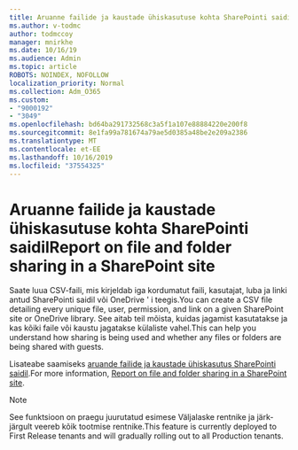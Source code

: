 ```yaml
---
title: Aruanne failide ja kaustade ühiskasutuse kohta SharePointi saidil
ms.author: v-todmc
author: todmccoy
manager: mnirkhe
ms.date: 10/16/19
ms.audience: Admin
ms.topic: article
ROBOTS: NOINDEX, NOFOLLOW
localization_priority: Normal
ms.collection: Adm_O365
ms.custom:
- "9000192"
- "3049"
ms.openlocfilehash: bd64ba291732568c3a5f1a107e88884220e200f8
ms.sourcegitcommit: 8e1fa99a781674a79ae5d0385a48be2e209a2386
ms.translationtype: MT
ms.contentlocale: et-EE
ms.lasthandoff: 10/16/2019
ms.locfileid: "37554325"
---
```

# <a name="report-on-file-and-folder-sharing-in-a-sharepoint-site"></a><span data-ttu-id="4bf33-102">Aruanne failide ja kaustade ühiskasutuse kohta SharePointi saidil</span><span class="sxs-lookup"><span data-stu-id="4bf33-102">Report on file and folder sharing in a SharePoint site</span></span>

<span data-ttu-id="4bf33-103">Saate luua CSV-faili, mis kirjeldab iga kordumatut faili, kasutajat, luba ja linki antud SharePointi saidil või OneDrive ' i teegis.</span><span class="sxs-lookup"><span data-stu-id="4bf33-103">You can create a CSV file detailing every unique file, user, permission, and link on a given SharePoint site or OneDrive library.</span></span> <span data-ttu-id="4bf33-104">See aitab teil mõista, kuidas jagamist kasutatakse ja kas kõiki faile või kaustu jagatakse külaliste vahel.</span><span class="sxs-lookup"><span data-stu-id="4bf33-104">This can help you understand how sharing is being used and whether any files or folders are being shared with guests.</span></span>

<span data-ttu-id="4bf33-105">Lisateabe saamiseks [aruande failide ja kaustade ühiskasutus SharePointi saidil](https://docs.microsoft.com/en-us/sharepoint/sharing-reports).</span><span class="sxs-lookup"><span data-stu-id="4bf33-105">For more information, [Report on file and folder sharing in a SharePoint site](https://docs.microsoft.com/en-us/sharepoint/sharing-reports).</span></span>

> [!NOTE]
> <span data-ttu-id="4bf33-106">See funktsioon on praegu juurutatud esimese Väljalaske rentnike ja järk-järgult veereb kõik tootmise rentnike.</span><span class="sxs-lookup"><span data-stu-id="4bf33-106">This feature is currently deployed to First Release tenants and will gradually rolling out to all Production tenants.</span></span>